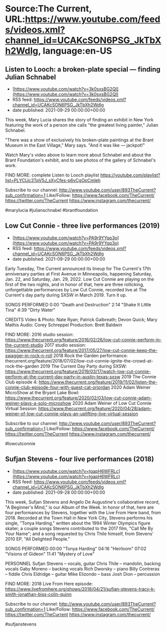 # Source:The Current, URL:https://www.youtube.com/feeds/videos.xml?channel_id=UCAKcSON6PSG_JkTbXh2WdIg, language:en-US

## Listen to Looch: a broken-plate special — finding Julian Schnabel
 - [https://www.youtube.com/watch?v=3k0sxsBG2QI](https://www.youtube.com/watch?v=3k0sxsBG2QI)
 - RSS feed: https://www.youtube.com/feeds/videos.xml?channel_id=UCAKcSON6PSG_JkTbXh2WdIg
 - date published: 2021-09-29 00:00:00+00:00

This week, Mary Lucia shares the story of finding an exhibit in New York featuring the work of a person she calls "the greatest living painter," Julian Schnabel.

"There was a show of exclusively his broken-plate paintings at the Brant Museum in the East Village," Mary says. "And it was like — jackpot!"

Watch Mary's video above to learn more about Schnabel and about the Brant Foundation's exhibit, and to see photos of the gallery of Schnabel's work.

FIND MORE: complete Listen to Looch playlist
https://youtube.com/playlist?list=PLYClJc3TpV5J_sXyCfes-p6vCgOpCmleh

Subscribe to our channel:
http://www.youtube.com/user/893TheCurrent?sub_confirmation=1
Like/Follow:
https://www.facebook.com/TheCurrent/
https://twitter.com/TheCurrent
https://www.instagram.com/thecurrent/

#marylucia #julianschnabel #brantfoundation

## Low Cut Connie - three live performances (2019)
 - [https://www.youtube.com/watch?v=PA9r9YYqp3o](https://www.youtube.com/watch?v=PA9r9YYqp3o)
 - RSS feed: https://www.youtube.com/feeds/videos.xml?channel_id=UCAKcSON6PSG_JkTbXh2WdIg
 - date published: 2021-09-29 00:00:00+00:00

Early Tuesday, The Current announced its lineup for The Current's 17th anniversary parties at First Avenue in Minneapolis, happening Saturday, Jan. 22, and Saturday, Jan. 29, 2022. Low Cut Connie are playing on the first of the two nights, and in honor of that, here are three rollicking, unforgettable performances by Low Cut Connie, recorded live at The Current's day party during SXSW in March 2019. Turn it up.

SONGS PERFORMED
0:00 "Death and Destruction"
2:14 "Shake It Little Tina"
4:39 "Dirty Water"

CREDITS
Video & Photo: Nate Ryan; Patrick Galbreath; Devon Quick; Mary Mathis
Audio: Corey Schreppel
Production: Brett Baldwin

FIND MORE:
2016 studio session: https://www.thecurrent.org/feature/2016/02/26/low-cut-connie-perform-in-the-current-studio
2017 studio session: https://www.thecurrent.org/feature/2017/05/27/low-cut-connie-keep-the-swagger-in-rock-n-roll
2018 Rock the Garden performance:
thecurrent.org/feature/2018/07/02/low-cut-connie-ignite-the-crowd-at-rock-the-garden
2019 The Current Day Party during SXSW:
https://www.thecurrent.org/feature/2019/03/17/watch-low-cut-connie-perform-at-the-current-day-party-in-austin-texas-sxsw
2019 The Connie Club episode 4:
https://www.thecurrent.org/feature/2019/11/02/listen-the-connie-club-episode-four-with-guest-cat-oriordan
2020 Adam Weiner MicroShow at the Bryant Lake Bowl:
https://www.thecurrent.org/feature/2020/02/03/low-cut-connie-adam-weiner-plays-a-solo-microshow
2020 Adam Weiner of Low Cut Connie Virtual Session:
https://www.thecurrent.org/feature/2020/04/28/adam-weiner-of-low-cut-connie-plays-an-uplifting-live-virtual-session

Subscribe to our channel:
http://www.youtube.com/user/893TheCurrent?sub_confirmation=1
Like/Follow:
https://www.facebook.com/TheCurrent/
https://twitter.com/TheCurrent
https://www.instagram.com/thecurrent/

#lowcutconnie

## Sufjan Stevens - four live performances (2018)
 - [https://www.youtube.com/watch?v=tgapH6WFRLc](https://www.youtube.com/watch?v=tgapH6WFRLc)
 - RSS feed: https://www.youtube.com/feeds/videos.xml?channel_id=UCAKcSON6PSG_JkTbXh2WdIg
 - date published: 2021-09-28 00:00:00+00:00

This week, Sufjan Stevens and Angelo De Augustine's collaborative record, "A Beginner's Mind," is our Album of the Week. In honor of that, here are four performances by Stevens, together with the Live From Here band, from 2018. Recorded at the Town Hall in New York City, Stevens performs his single, "Tonya Harding," written about the 1994 Winter Olympics figure skater; a couple songs Stevens contributed to the 2017 film, "Call Me By Your Name"; and a song requested by Chris Thile himself, from Stevens' 2010 EP, "All Delighted People."

SONGS PERFORMED
00:00 "Tonya Harding"
04:16 "Heirloom"
07:02 "Visions of Gideon"
11:41 "Mystery of Love"

PERSONNEL
Sufjan Stevens – vocals, guitar
Chris Thile – mandolin, backing vocals
Gaby Moreno – backing vocals
Rich Dworsky – piano 
Billy Contreras – fiddle
Chris Eldridge – guitar 
Mike Elizondo – bass
Josh Dion – percussion

FIND MORE:
2018 Live From Here episode: https://www.livefromhere.org/shows/2018/04/21/sufjan-stevens-tracy-k-smith-jonathan-biss-colin-quinn

Subscribe to our channel:
http://www.youtube.com/user/893TheCurrent?sub_confirmation=1
Like/Follow:
https://www.facebook.com/TheCurrent/
https://twitter.com/TheCurrent
https://www.instagram.com/thecurrent/

#sufjanstevens

